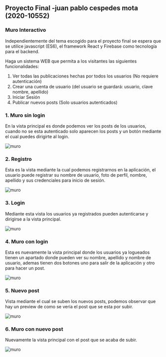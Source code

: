 ## Proyecto Final -juan pablo cespedes mota (2020-10552)

### Muro Interactivo

Independientemente del tema escogido para el proyecto final se espera que se utilice javascript
(ES6), el framework React y Firebase como tecnología para el backend.

Haga un sistema WEB que permita a los visitantes las siguientes funcionalidades:

1. Ver todas las publicaciones hechas por todos los usuarios (No requiere autenticación)
2. Crear una cuenta de usuario (del usuario se guardará: usuario, clave nombre, apellido)
3. Iniciar Sesión
4. Publicar nuevos posts (Solo usuarios autenticados)

### 1. Muro sin login

En la vista principal es donde podemos ver los posts de los usuarios, cuando no se esta autenticado solo aparecen los posts y un botón mediante el cual puedes dirigirte al login.

![muro](./public/img/Muro-not-loging.png)

### 2. Registro

Esta es la vista mediante la cual podemos registrarnos en la aplicación, el usuario puede registrar su nombre de usuario, foto de perfil, nombre, apellido y sus credenciales para inicio de sesión.

![muro](./public/img/Registro.png)

### 3. Login

Mediante esta vista los usuarios ya registrados pueden autenticarse y dirigirse a la vista principal.

![muro](./public/img/Login.png)

### 4. Muro con login

Esta es nuevamente la vista principal donde los usuarios ya logueados tienen un apartado donde pueden ver su nombre, apellido y nombre de usuario, ademas tienen dos botones uno para salir de la aplicación y otro para hacer un post.

![muro](./public/img/Muro-login.png)

### 5. Nuevo post

Vista mediante el cual se suben los nuevos posts, podemos observar que hay un preview de como se veria el post que se esta por subir.

![muro](./public/img/New-post.png)

### 6. Muro con nuevo post

Nuevamente la vista principal con el post que se acaba de subir.

![muro](./public/img/Muro-new-post.png)
